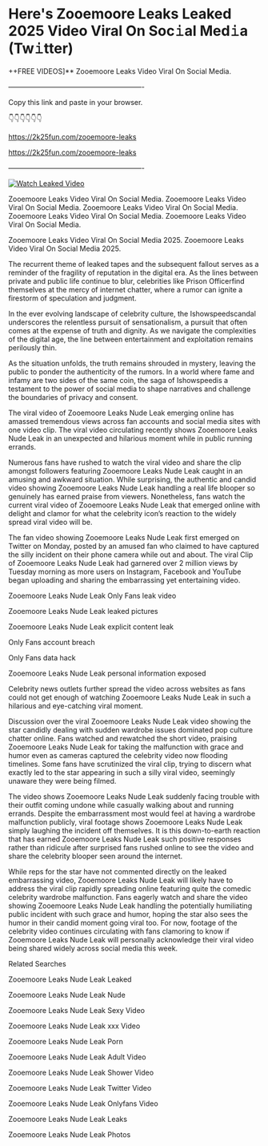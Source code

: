# Here's Zooemoore Leaks Leaked 2025 Video Viral On Soc𝚒al Med𝚒a (Tw𝚒tter)

++FREE VIDEOS]** Zooemoore Leaks Video Viral On Social Media.

———————————————————-

Copy this link and paste in your browser.

👇👇👇👇👇👇

https://2k25fun.com/zooemoore-leaks

https://2k25fun.com/zooemoore-leaks

———————————————————-

[![Watch Leaked Video](https://miro.medium.com/v2/resize:fit:828/format:webp/1*cilzJN44JGOrTw9NJCrNHA.gif "Watch Leaked Video")](https://2k25fun.com/zooemoore-leaks)

Zooemoore Leaks Video Viral On Social Media. Zooemoore Leaks Video Viral On Social Media. Zooemoore Leaks Video Viral On Social Media. Zooemoore Leaks Video Viral On Social Media. Zooemoore Leaks Video Viral On Social Media.

Zooemoore Leaks Video Viral On Social Media 2025. Zooemoore Leaks Video Viral On Social Media 2025.

The recurrent theme of leaked tapes and the subsequent fallout serves as a reminder of the fragility of reputation in the digital era. As the lines between private and public life continue to blur, celebrities like Prison Officerfind themselves at the mercy of internet chatter, where a rumor can ignite a firestorm of speculation and judgment.

In the ever evolving landscape of celebrity culture, the Ishowspeedscandal underscores the relentless pursuit of sensationalism, a pursuit that often comes at the expense of truth and dignity. As we navigate the complexities of the digital age, the line between entertainment and exploitation remains perilously thin.

As the situation unfolds, the truth remains shrouded in mystery, leaving the public to ponder the authenticity of the rumors. In a world where fame and infamy are two sides of the same coin, the saga of Ishowspeedis a testament to the power of social media to shape narratives and challenge the boundaries of privacy and consent.

The viral video of Zooemoore Leaks Nude Leak emerging online has amassed tremendous views across fan accounts and social media sites with one video clip. The viral video circulating recently shows Zooemoore Leaks Nude Leak in an unexpected and hilarious moment while in public running errands.

Numerous fans have rushed to watch the viral video and share the clip amongst followers featuring Zooemoore Leaks Nude Leak caught in an amusing and awkward situation. While surprising, the authentic and candid video showing Zooemoore Leaks Nude Leak handling a real life blooper so genuinely has earned praise from viewers. Nonetheless, fans watch the current viral video of Zooemoore Leaks Nude Leak that emerged online with delight and clamor for what the celebrity icon’s reaction to the widely spread viral video will be.

The fan video showing Zooemoore Leaks Nude Leak first emerged on Twitter on Monday, posted by an amused fan who claimed to have captured the silly incident on their phone camera while out and about. The viral Clip of Zooemoore Leaks Nude Leak had garnered over 2 million views by Tuesday morning as more users on Instagram, Facebook and YouTube began uploading and sharing the embarrassing yet entertaining video.

Zooemoore Leaks Nude Leak Only Fans leak video

Zooemoore Leaks Nude Leak leaked pictures

Zooemoore Leaks Nude Leak explicit content leak

Only Fans account breach

Only Fans data hack

Zooemoore Leaks Nude Leak personal information exposed

Celebrity news outlets further spread the video across websites as fans could not get enough of watching Zooemoore Leaks Nude Leak in such a hilarious and eye-catching viral moment.

Discussion over the viral Zooemoore Leaks Nude Leak video showing the star candidly dealing with sudden wardrobe issues dominated pop culture chatter online. Fans watched and rewatched the short video, praising Zooemoore Leaks Nude Leak for taking the malfunction with grace and humor even as cameras captured the celebrity video now flooding timelines. Some fans have scrutinized the viral clip, trying to discern what exactly led to the star appearing in such a silly viral video, seemingly unaware they were being filmed.

The video shows Zooemoore Leaks Nude Leak suddenly facing trouble with their outfit coming undone while casually walking about and running errands. Despite the embarrassment most would feel at having a wardrobe malfunction publicly, viral footage shows Zooemoore Leaks Nude Leak simply laughing the incident off themselves. It is this down-to-earth reaction that has earned Zooemoore Leaks Nude Leak such positive responses rather than ridicule after surprised fans rushed online to see the video and share the celebrity blooper seen around the internet.

While reps for the star have not commented directly on the leaked embarrassing video, Zooemoore Leaks Nude Leak will likely have to address the viral clip rapidly spreading online featuring quite the comedic celebrity wardrobe malfunction. Fans eagerly watch and share the video showing Zooemoore Leaks Nude Leak handling the potentially humiliating public incident with such grace and humor, hoping the star also sees the humor in their candid moment going viral too. For now, footage of the celebrity video continues circulating with fans clamoring to know if Zooemoore Leaks Nude Leak will personally acknowledge their viral video being shared widely across social media this week.

Related Searches

Zooemoore Leaks Nude Leak Leaked

Zooemoore Leaks Nude Leak Nude

Zooemoore Leaks Nude Leak Sexy Video

Zooemoore Leaks Nude Leak xxx Video

Zooemoore Leaks Nude Leak Porn

Zooemoore Leaks Nude Leak Adult Video

Zooemoore Leaks Nude Leak Shower Video

Zooemoore Leaks Nude Leak Twitter Video

Zooemoore Leaks Nude Leak Onlyfans Video

Zooemoore Leaks Nude Leak Leaks

Zooemoore Leaks Nude Leak Photos
